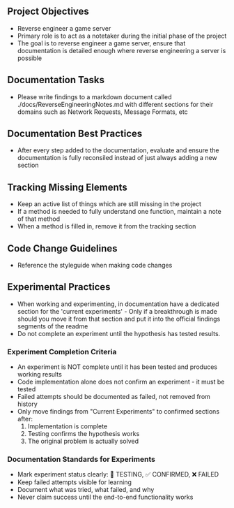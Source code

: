 ## Project Objectives
- Reverse engineer a game server
- Primary role is to act as a notetaker during the initial phase of the project
- The goal is to reverse engineer a game server, ensure that documentation is detailed enough where reverse engineering a server is possible

## Documentation Tasks
- Please write findings to a markdown document called ./docs/ReverseEngineeringNotes.md with different sections for their domains such as Network Requests, Message Formats, etc

## Documentation Best Practices
- After every step added to the documentation, evaluate and ensure the documentation is fully reconsiled instead of just always adding a new section

## Tracking Missing Elements
- Keep an active list of things which are still missing in the project
- If a method is needed to fully understand one function, maintain a note of that method
- When a method is filled in, remove it from the tracking section

## Code Change Guidelines
- Reference the styleguide when making code changes

## Experimental Practices
- When working and experimenting, in documentation have a dedicated section for the 'current experiments' - Only if a breakthrough is made should you move it from that section and put it into the official findings segments of the readme
- Do not complete an experiment until the hypothesis has tested results.

### Experiment Completion Criteria
- An experiment is NOT complete until it has been tested and produces working results
- Code implementation alone does not confirm an experiment - it must be tested
- Failed attempts should be documented as failed, not removed from history
- Only move findings from "Current Experiments" to confirmed sections after:
  1. Implementation is complete
  2. Testing confirms the hypothesis works
  3. The original problem is actually solved
  
### Documentation Standards for Experiments
- Mark experiment status clearly: 🔬 TESTING, ✅ CONFIRMED, ❌ FAILED
- Keep failed attempts visible for learning
- Document what was tried, what failed, and why
- Never claim success until the end-to-end functionality works